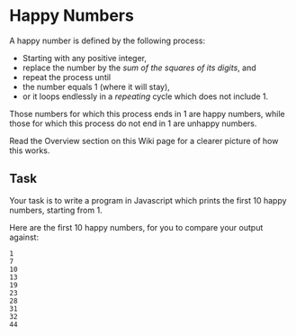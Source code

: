 # Happy Numbers

A happy number is defined by the following process:

- Starting with any positive integer, 
- replace the number by the _sum of the squares of its digits_, and
- repeat the process until 
-  the number equals 1 (where it will stay),
- or it loops endlessly in a *repeating* cycle which does not include 1.   

Those numbers for which this process ends in 1 are happy numbers,
while those for which this process do not end in 1 are unhappy numbers.

Read the Overview section on this Wiki page for a clearer picture of how this works.

## Task

Your task is to write a program in Javascript which prints the first 10 happy numbers, starting from 1.

Here are the first 10 happy numbers, for you to compare your output against:

```
1
7
10
13
19
23
28
31
32
44
```